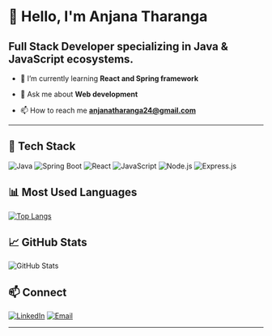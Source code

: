 # 👋 Hello, I'm Anjana Tharanga

Full Stack Developer specializing in Java & JavaScript ecosystems.
---

- 🌱 I’m currently learning **React and Spring framework**

- 💬 Ask me about **Web development**

- 📫 How to reach me **anjanatharanga24@gmail.com**

---

## 🔧 Tech Stack
![Java](https://img.shields.io/badge/-Java-ED8B00?style=flat&logo=java&logoColor=white)
![Spring Boot](https://img.shields.io/badge/-Spring_Boot-6DB33F?style=flat&logo=spring-boot&logoColor=white)
![React](https://img.shields.io/badge/-React-61DAFB?style=flat&logo=react&logoColor=black)
![JavaScript](https://img.shields.io/badge/-JavaScript-F7DF1E?style=flat&logo=javascript&logoColor=black)
![Node.js](https://img.shields.io/badge/-Node.js-339933?style=flat&logo=node.js&logoColor=white)
![Express.js](https://img.shields.io/badge/-Express.js-000000?style=flat&logo=express&logoColor=white)

## 📊 Most Used Languages
[![Top Langs](https://github-readme-stats.vercel.app/api/top-langs/?username=AnjanaTharanga24&layout=compact&theme=tokyonight)](https://github.com/AnjanaTharanga24)


## 📈 GitHub Stats
![GitHub Stats](https://github-readme-stats.vercel.app/api?username=AnjanaTharanga24&show_icons=true&theme=tokyonight)

## 📫 Connect
[![LinkedIn](https://img.shields.io/badge/-LinkedIn-0077B5?style=flat&logo=linkedin&logoColor=white)](https://www.linkedin.com/in/anjana-tharanga-99709228b/)
[![Email](https://img.shields.io/badge/-Email-D14836?style=flat&logo=gmail&logoColor=white)](mailto:anjanatharanga24@gmail.com)

---



